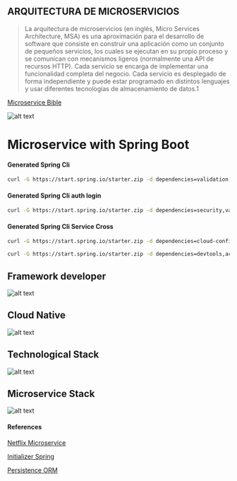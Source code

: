 ## ARQUITECTURA DE MICROSERVICIOS

>La arquitectura de microservicios (en inglés, Micro Services Architecture, MSA) es una aproximación para el desarrollo de software que consiste en construir una aplicación como un conjunto de pequeños servicios, los cuales se ejecutan en su propio proceso y se comunican con mecanismos ligeros (normalmente una API de recursos HTTP). Cada servicio se encarga de implementar una funcionalidad completa del negocio. Cada servicio es desplegado de forma independiente y puede estar programado en distintos lenguajes y usar diferentes tecnologías de almacenamiento de datos.1​
>
[Microservice Bible](https://microservices.io/patterns/index.html)

![alt text](/images/services-architecture.png "Archi")

# Microservice with Spring Boot


#### Generated Spring Cli

```bash
curl -G https://start.spring.io/starter.zip -d dependencies=validation,devtools,lombok,actuator,prometheus,web,data-jpa,postgresql -d version=1.0.0 -d bootVersion=2.4.5.RELEASE -d javaVersion=11 -d language=java -d packaging=jar -d type=gradle-project -d groupId=pe.micro.walavo -d packageName=pe.micro.walavo -d artifactId=ms-clients -d name=ms-clients -d applicationName=Client -o ms-clients.zip
```

#### Generated Spring Cli auth login

```bash
curl -G https://start.spring.io/starter.zip -d dependencies=security,validation,devtools,lombok,actuator,prometheus,web,data-jpa,postgresql -d version=1.0.0 -d bootVersion=2.4.5.RELEASE -d javaVersion=11 -d language=java -d packaging=jar -d type=gradle-project -d groupId=org.hta -d packageName=org.hta -d artifactId=ms-identity -d name=ms-identity -d applicationName=Identity -o ms-identity.zip
```

#### Generated Spring Cli Service Cross

```bash
curl -G https://start.spring.io/starter.zip -d dependencies=cloud-config-server,devtools,lombok,actuator,prometheus,web -d version=1.0.0 -d bootVersion=2.4.5.RELEASE -d javaVersion=11 -d language=java -d packaging=jar -d type=gradle-project -d groupId=org.hta -d packageName=org.hta -d artifactId=ms-config-properties -d name=ms-config-properties -d applicationName=PropertiesApplication -o ms-config-properties.zip
```

```bash
curl -G https://start.spring.io/starter.zip -d dependencies=devtools,actuator,prometheus,cloud-eureka-server -d version=1.0.0 -d bootVersion=2.4.5.RELEASE -d javaVersion=11 -d language=java -d packaging=jar -d type=gradle-project -d groupId=org.hta -d packageName=org.hta -d artifactId=ms-registrY -d name=ms-registry -d applicationName=RegistryApplication -o ms-registry.zip
```


## Framework developer

![alt text](/images/framework.png "Framework")

## Cloud Native

![alt text](/images/stack-cloud.png "Cloud")

## Technological Stack 

![alt text](/images/stack-spring.png "Stack")


## Microservice Stack

![alt text](/images/stack-microservice.png "Microservice")

#### References

[Netflix Microservice](https://netflix.github.io/)

[Initializer Spring](https://start.spring.io/)

[Persistence ORM](https://github.com/vladmihalcea/hibernate-types)